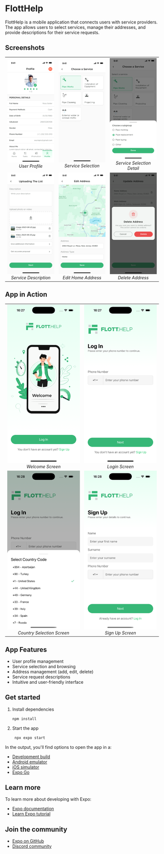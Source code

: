 # FlottHelp

FlottHelp is a mobile application that connects users with service providers. The app allows users to select services, manage their addresses, and provide descriptions for their service requests.

## Screenshots

<table>
  <tr>
    <td align="center" width="33%">
      <img src="assets/ProjectScreenShoots/01. User.png" alt="User Profile" width="100%"><br>
      <em>User Profile</em>
    </td>
    <td align="center" width="33%">
      <img src="assets/ProjectScreenShoots/22 Choosing a service.png" alt="Service Selection" width="100%"><br>
      <em>Service Selection</em>
    </td>
    <td align="center" width="33%">
      <img src="assets/ProjectScreenShoots/23. Choosing a service.png" alt="Service Selection Detail" width="100%"><br>
      <em>Service Selection Detail</em>
    </td>
  </tr>
  <tr>
    <td align="center">
      <img src="assets/ProjectScreenShoots/39. Description.png" alt="Service Description" width="100%"><br>
      <em>Service Description</em>
    </td>
    <td align="center">
      <img src="assets/ProjectScreenShoots/Click to Edit home address.png" alt="Edit Address" width="100%"><br>
      <em>Edit Home Address</em>
    </td>
    <td align="center">
      <img src="assets/ProjectScreenShoots/Delete Address.png" alt="Delete Address" width="100%"><br>
      <em>Delete Address</em>
    </td>
  </tr>
</table>

## App in Action

<table>
  <tr>
    <td align="center" width="50%">
      <img src="assets/ProjectScreenShoots/Simulator Screenshot - iPhone 16 Pro - 2025-01-14 at 16.27.41.png" alt="Welcome Screen" width="100%"><br>
      <em>Welcome Screen</em>
    </td>
    <td align="center" width="50%">
      <img src="assets/ProjectScreenShoots/Simulator Screenshot - iPhone 16 Pro - 2025-01-14 at 16.27.47.png" alt="Login Screen" width="100%"><br>
      <em>Login Screen</em>
    </td>
  </tr>
  <tr>
    <td align="center">
      <img src="assets/ProjectScreenShoots/Simulator Screenshot - iPhone 16 Pro - 2025-01-14 at 16.28.23.png" alt="Country Selection Screen" width="100%"><br>
      <em>Country Selection Screen</em>
    </td>
    <td align="center">
      <img src="assets/ProjectScreenShoots/Simulator Screenshot - iPhone 16 Pro - 2025-01-14 at 16.28.31.png" alt="Sign Up Screen" width="100%"><br>
      <em>Sign Up Screen</em>
    </td>
  </tr>
</table>

## App Features

- User profile management
- Service selection and browsing
- Address management (add, edit, delete)
- Service request descriptions
- Intuitive and user-friendly interface

## Get started

1. Install dependencies

   ```bash
   npm install
   ```

2. Start the app

   ```bash
    npx expo start
   ```

In the output, you'll find options to open the app in a:

- [Development build](https://docs.expo.dev/develop/development-builds/introduction/)
- [Android emulator](https://docs.expo.dev/workflow/android-studio-emulator/)
- [iOS simulator](https://docs.expo.dev/workflow/ios-simulator/)
- [Expo Go](https://expo.dev/go)

## Learn more

To learn more about developing with Expo:

- [Expo documentation](https://docs.expo.dev/)
- [Learn Expo tutorial](https://docs.expo.dev/tutorial/introduction/)

## Join the community

- [Expo on GitHub](https://github.com/expo/expo)
- [Discord community](https://chat.expo.dev)
